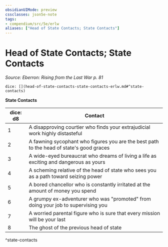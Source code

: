 ```yaml
---
obsidianUIMode: preview
cssclasses: json5e-note
tags:
- compendium/src/5e/erlw
aliases: ["Head of State Contacts; State Contacts"]
---
```

# Head of State Contacts; State Contacts
*Source: Eberron: Rising from the Last War p. 81* 

`dice: [](head-of-state-contacts-state-contacts-erlw.md#^state-contacts)`

**State Contacts**

| dice: d8 | Contact |
|----------|---------|
| 1 | A disapproving courtier who finds your extrajudicial work highly distasteful |
| 2 | A fawning sycophant who figures you are the best path to the head of state's good graces |
| 3 | A wide-eyed bureaucrat who dreams of living a life as exciting and dangerous as yours |
| 4 | A scheming relative of the head of state who sees you as a path toward seizing power |
| 5 | A bored chancellor who is constantly irritated at the amount of money you spend |
| 6 | A grumpy ex-adventurer who was "promoted" from doing your job to supervising you |
| 7 | A worried parental figure who is sure that every mission will be your last |
| 8 | The ghost of the previous head of state |
^state-contacts